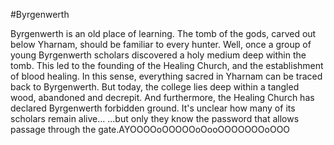 #Byrgenwerth

Byrgenwerth is an old place of learning. The tomb of the gods, carved out below Yharnam, should be familiar to every hunter. Well, once a group of young Byrgenwerth scholars discovered a holy medium deep within the tomb. This led to the founding of the Healing Church, and the establishment of blood healing. In this sense, everything sacred in Yharnam can be traced back to Byrgenwerth. But today, the college lies deep within a tangled wood, abandoned and decrepit. And furthermore, the Healing Church has declared Byrgenwerth forbidden ground. It's unclear how many of its scholars remain alive... ...but only they know the password that allows passage through the gate.AYOOOOoOOOOOoOooOOOOOOOoOOO